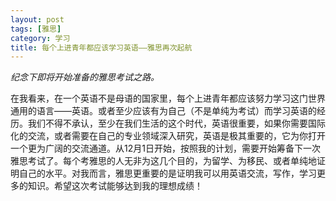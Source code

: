 ```yaml
---
layout: post
tags: [雅思]
category: 学习
title: 每个上进青年都应该学习英语——雅思再次起航
---
```


*纪念下即将开始准备的雅思考试之路。*

在我看来，在一个英语不是母语的国家里，每个上进青年都应该努力学习这门世界通用的语言——英语。或者至少应该有为自己（不是单纯为考试）而学习英语的经历。我们不得不承认，至少在我们生活的这个时代，英语很重要，如果你需要国际化的交流，或者需要在自己的专业领域深入研究，英语是极其重要的，它为你打开一个更为广阔的交流通道。从12月1日开始，按照我的计划，需要开始筹备下一次雅思考试了。每个考雅思的人无非为这几个目的，为留学、为移民、或者单纯地证明自己的水平。对我而言，雅思更重要的是证明我可以用英语交流，写作，学习更多的知识。希望这次考试能够达到我的理想成绩！